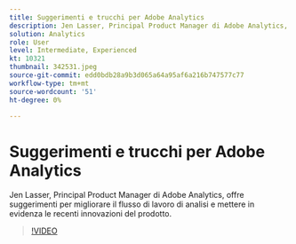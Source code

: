 ```yaml
---
title: Suggerimenti e trucchi per Adobe Analytics
description: Jen Lasser, Principal Product Manager di Adobe Analytics, condivide con noi suggerimenti per migliorare il flusso di lavoro di analisi e dare risalto alle recenti innovazioni
solution: Analytics
role: User
level: Intermediate, Experienced
kt: 10321
thumbnail: 342531.jpeg
source-git-commit: edd0bdb28a9b3d065a64a95af6a216b747577c77
workflow-type: tm+mt
source-wordcount: '51'
ht-degree: 0%

---
```


# Suggerimenti e trucchi per Adobe Analytics

Jen Lasser, Principal Product Manager di Adobe Analytics, offre suggerimenti per migliorare il flusso di lavoro di analisi e mettere in evidenza le recenti innovazioni del prodotto.

>[!VIDEO](https://video.tv.adobe.com/v/342531/?quality=12&learn=on)

